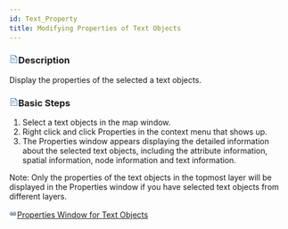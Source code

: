 ```yaml
---
id: Text_Property
title: Modifying Properties of Text Objects
---
```

### ![Description](../../img/read.gif)Description

Display the properties of the selected a text objects.

### ![](../../img/read.gif)Basic Steps

  1. Select a text objects in the map window.
  2. Right click and click Properties in the context menu that shows up.
  3. The Properties window appears displaying the detailed information about the selected text objects, including the attribute information, spatial information, node information and text information.

Note: Only the properties of the text objects in the topmost layer will be displayed in the Properties window if you have selected text objects from different layers.

![](../../img/smalltitle.png)[Properties Window for Text Objects](TextPropertyDia.htm)